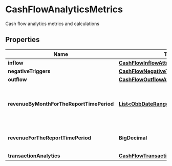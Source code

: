 

# CashFlowAnalyticsMetrics

Cash flow analytics metrics and calculations

## Properties

| Name | Type | Description | Notes |
|------------ | ------------- | ------------- | -------------|
|**inflow** | [**CashFlowInflowAttributes**](CashFlowInflowAttributes.md) |  |  [optional] |
|**negativeTriggers** | [**CashFlowNegativeTriggers**](CashFlowNegativeTriggers.md) |  |  [optional] |
|**outflow** | [**CashFlowOutflowAttributes**](CashFlowOutflowAttributes.md) |  |  [optional] |
|**revenueByMonthForTheReportTimePeriod** | [**List&lt;ObbDateRangeAndAmount&gt;**](ObbDateRangeAndAmount.md) | Sum of all transactions categorized as revenue, split by months |  [optional] |
|**revenueForTheReportTimePeriod** | **BigDecimal** | Sum of all transactions categorized as revenue |  [optional] |
|**transactionAnalytics** | [**CashFlowTransactionAnalyticsAttributes**](CashFlowTransactionAnalyticsAttributes.md) |  |  [optional] |



